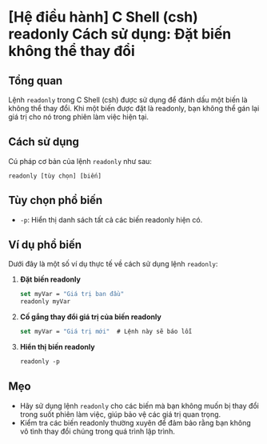 # [Hệ điều hành] C Shell (csh) readonly Cách sử dụng: Đặt biến không thể thay đổi

## Tổng quan
Lệnh `readonly` trong C Shell (csh) được sử dụng để đánh dấu một biến là không thể thay đổi. Khi một biến được đặt là readonly, bạn không thể gán lại giá trị cho nó trong phiên làm việc hiện tại.

## Cách sử dụng
Cú pháp cơ bản của lệnh `readonly` như sau:
```
readonly [tùy chọn] [biến]
```

## Tùy chọn phổ biến
- `-p`: Hiển thị danh sách tất cả các biến readonly hiện có.

## Ví dụ phổ biến
Dưới đây là một số ví dụ thực tế về cách sử dụng lệnh `readonly`:

1. **Đặt biến readonly**
   ```csh
   set myVar = "Giá trị ban đầu"
   readonly myVar
   ```

2. **Cố gắng thay đổi giá trị của biến readonly**
   ```csh
   set myVar = "Giá trị mới"  # Lệnh này sẽ báo lỗi
   ```

3. **Hiển thị biến readonly**
   ```csh
   readonly -p
   ```

## Mẹo
- Hãy sử dụng lệnh `readonly` cho các biến mà bạn không muốn bị thay đổi trong suốt phiên làm việc, giúp bảo vệ các giá trị quan trọng.
- Kiểm tra các biến readonly thường xuyên để đảm bảo rằng bạn không vô tình thay đổi chúng trong quá trình lập trình.